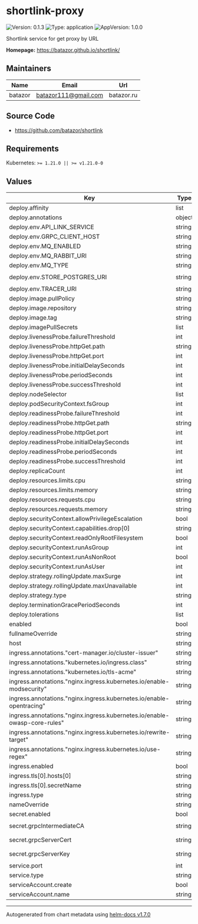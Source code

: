 # shortlink-proxy

![Version: 0.1.3](https://img.shields.io/badge/Version-0.1.3-informational?style=flat-square) ![Type: application](https://img.shields.io/badge/Type-application-informational?style=flat-square) ![AppVersion: 1.0.0](https://img.shields.io/badge/AppVersion-1.0.0-informational?style=flat-square)

Shortlink service for get proxy by URL

**Homepage:** <https://batazor.github.io/shortlink/>

## Maintainers

| Name | Email | Url |
| ---- | ------ | --- |
| batazor | batazor111@gmail.com | batazor.ru |

## Source Code

* <https://github.com/batazor/shortlink>

## Requirements

Kubernetes: `>= 1.21.0 || >= v1.21.0-0`

## Values

| Key | Type | Default | Description |
|-----|------|---------|-------------|
| deploy.affinity | list | `[]` |  |
| deploy.annotations | object | `{}` |  |
| deploy.env.API_LINK_SERVICE | string | `"http://shortlink-api.shortlink:7070"` |  |
| deploy.env.GRPC_CLIENT_HOST | string | `"istio-ingressgateway.istio-system"` |  |
| deploy.env.MQ_ENABLED | string | `"false"` |  |
| deploy.env.MQ_RABBIT_URI | string | `"amqp://admin:admin@rabbitmq.rabbitmq:5672"` |  |
| deploy.env.MQ_TYPE | string | `"rabbitmq"` |  |
| deploy.env.STORE_POSTGRES_URI | string | `"postgres://postgres:shortlink@postgresql.postgresql:5432/shortlink?sslmode=disable"` |  |
| deploy.env.TRACER_URI | string | `"jaeger-agent.jaeger-operator:6831"` |  |
| deploy.image.pullPolicy | string | `"IfNotPresent"` |  |
| deploy.image.repository | string | `"batazor/shortlink-proxy"` |  |
| deploy.image.tag | string | `"latest"` |  |
| deploy.imagePullSecrets | list | `[]` |  |
| deploy.livenessProbe.failureThreshold | int | `1` |  |
| deploy.livenessProbe.httpGet.path | string | `"/ready"` |  |
| deploy.livenessProbe.httpGet.port | int | `3030` |  |
| deploy.livenessProbe.initialDelaySeconds | int | `5` |  |
| deploy.livenessProbe.periodSeconds | int | `5` |  |
| deploy.livenessProbe.successThreshold | int | `1` |  |
| deploy.nodeSelector | list | `[]` |  |
| deploy.podSecurityContext.fsGroup | int | `1000` |  |
| deploy.readinessProbe.failureThreshold | int | `30` |  |
| deploy.readinessProbe.httpGet.path | string | `"/ready"` |  |
| deploy.readinessProbe.httpGet.port | int | `3030` |  |
| deploy.readinessProbe.initialDelaySeconds | int | `5` |  |
| deploy.readinessProbe.periodSeconds | int | `5` |  |
| deploy.readinessProbe.successThreshold | int | `1` |  |
| deploy.replicaCount | int | `1` |  |
| deploy.resources.limits.cpu | string | `"100m"` |  |
| deploy.resources.limits.memory | string | `"1024Mi"` |  |
| deploy.resources.requests.cpu | string | `"10m"` |  |
| deploy.resources.requests.memory | string | `"64Mi"` |  |
| deploy.securityContext.allowPrivilegeEscalation | bool | `false` |  |
| deploy.securityContext.capabilities.drop[0] | string | `"ALL"` |  |
| deploy.securityContext.readOnlyRootFilesystem | bool | `true` |  |
| deploy.securityContext.runAsGroup | int | `1000` |  |
| deploy.securityContext.runAsNonRoot | bool | `true` |  |
| deploy.securityContext.runAsUser | int | `1000` |  |
| deploy.strategy.rollingUpdate.maxSurge | int | `1` |  |
| deploy.strategy.rollingUpdate.maxUnavailable | int | `0` |  |
| deploy.strategy.type | string | `"RollingUpdate"` |  |
| deploy.terminationGracePeriodSeconds | int | `90` |  |
| deploy.tolerations | list | `[]` |  |
| enabled | bool | `true` |  |
| fullnameOverride | string | `""` |  |
| host | string | `"shortlink.ddns.net"` |  |
| ingress.annotations."cert-manager.io/cluster-issuer" | string | `"cert-manager-production"` |  |
| ingress.annotations."kubernetes.io/ingress.class" | string | `"nginx"` |  |
| ingress.annotations."kubernetes.io/tls-acme" | string | `"true"` |  |
| ingress.annotations."nginx.ingress.kubernetes.io/enable-modsecurity" | string | `"true"` |  |
| ingress.annotations."nginx.ingress.kubernetes.io/enable-opentracing" | string | `"false"` |  |
| ingress.annotations."nginx.ingress.kubernetes.io/enable-owasp-core-rules" | string | `"true"` |  |
| ingress.annotations."nginx.ingress.kubernetes.io/rewrite-target" | string | `"/$2"` |  |
| ingress.annotations."nginx.ingress.kubernetes.io/use-regex" | string | `"true"` |  |
| ingress.enabled | bool | `false` |  |
| ingress.tls[0].hosts[0] | string | `"shortlink.ddns.net"` |  |
| ingress.tls[0].secretName | string | `"shortlink-ingress-tls"` |  |
| ingress.type | string | `"nginx"` |  |
| nameOverride | string | `""` |  |
| secret.enabled | bool | `false` |  |
| secret.grpcIntermediateCA | string | `"-----BEGIN CERTIFICATE-----\nYour CA...\n-----END CERTIFICATE-----\n"` |  |
| secret.grpcServerCert | string | `"-----BEGIN CERTIFICATE-----\nYour cert...\n-----END CERTIFICATE-----\n"` |  |
| secret.grpcServerKey | string | `"-----BEGIN EC PRIVATE KEY-----\nYour key...\n-----END EC PRIVATE KEY-----\n"` |  |
| service.port | int | `3030` |  |
| service.type | string | `"ClusterIP"` |  |
| serviceAccount.create | bool | `true` |  |
| serviceAccount.name | string | `"shortlink"` |  |

----------------------------------------------
Autogenerated from chart metadata using [helm-docs v1.7.0](https://github.com/norwoodj/helm-docs/releases/v1.7.0)
